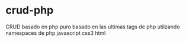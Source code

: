 # crud-php
CRUD basado en php puro basado en las ultimas tags de php utilzando namespaces de php javascript css3 html
